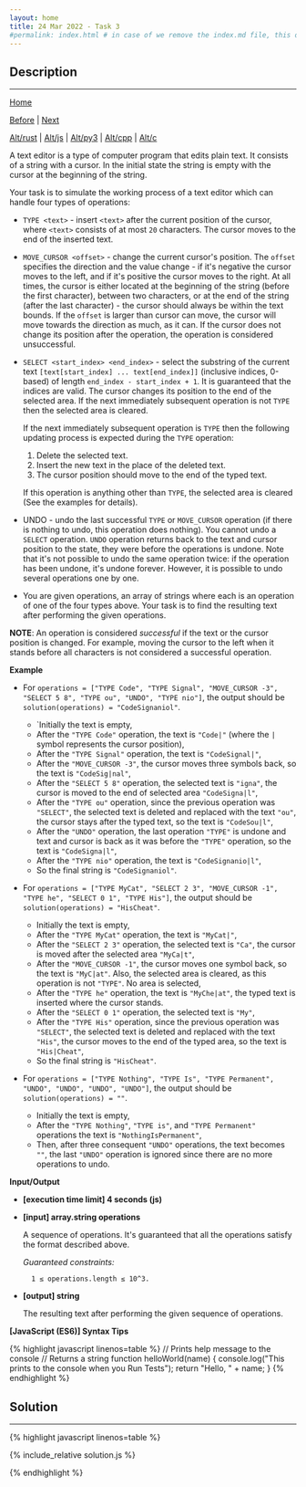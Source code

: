 ```yaml
---
layout: home
title: 24 Mar 2022 - Task 3
#permalink: index.html # in case of we remove the index.md file, this doc will be the index page
---
```


<div class="row">
<div class="columnStmt" markdown="1">

## Description
------

[Home](../README.md)

[Before](..) | [Next](..)

[Alt/rust](./Alt_rust/README.md) | [Alt/js](./Alt_js/README.html) | [Alt/py3](./Alt_py3/README.md) | [Alt/cpp](./Alt_cpp/README.md) | [Alt/c](./Alt_c/README.md)

A text editor is a type of computer program that edits plain text. It consists of a string with a cursor. In the initial state the string is empty with the cursor at the beginning of the string.

Your task is to simulate the working process of a text editor which can handle four types of operations:

-   `TYPE <text>` - insert `<text>` after the current position of the cursor, where `<text>` consists of at most `20` characters. The cursor moves to the end of the inserted text.

-   `MOVE_CURSOR <offset>` - change the current cursor's position. The `offset` specifies the direction and the value change - if it's negative the cursor moves to the left, and if it's positive the cursor moves to the right. At all times, the cursor is either located at the beginning of the string (before the first character), between two characters, or at the end of the string (after the last character) - the cursor should always be within the text bounds. If the `offset` is larger than cursor can move, the cursor will move towards the direction as much, as it can. If the cursor does not change its position after the operation, the operation is considered unsuccessful.

-   `SELECT <start_index> <end_index>` - select the substring of the current text `[text[start_index] ... text[end_index]]` (inclusive indices, 0-based) of length `end_index - start_index + 1`. It is guaranteed that the indices are valid. The cursor changes its position to the end of the selected area. If the next immediately subsequent operation is not `TYPE` then the selected area is cleared.

    If the next immediately subsequent operation is `TYPE` then the following updating process is expected during the `TYPE` operation:

    1.  Delete the selected text.
    1.  Insert the new text in the place of the deleted text.
    1.  The cursor position should move to the end of the typed text.

    If this operation is anything other than `TYPE`, the selected area is cleared (See the examples for details).

-   UNDO - undo the last successful `TYPE` or `MOVE_CURSOR` operation (if there is nothing to undo, this operation does nothing). You cannot undo a `SELECT` operation. `UNDO` operation returns back to the text and cursor position to the state, they were before the operations is undone. Note that it's not possible to undo the same operation twice: if the operation has been undone, it's undone forever. However, it is possible to undo several operations one by one.

-   You are given operations, an array of strings where each is an operation of one of the four types above. Your task is to find the resulting text after performing the given operations.

**NOTE**: An operation is considered *successful* if the text or the cursor position is changed. For example, moving the cursor to the left when it stands before all characters is not considered a successful operation.

**Example**

-   For `operations = ["TYPE Code", "TYPE Signal", "MOVE_CURSOR -3", "SELECT 5 8", "TYPE ou", "UNDO", "TYPE nio"]`, the output should be `solution(operations) = "CodeSignaniol"`.

    -   `Initially the text is empty,
    -   After the `"TYPE Code"` operation, the text is `"Code|"` (where the `|` symbol represents the cursor position),
    -   After the `"TYPE Signal"` operation, the text is `"CodeSignal|"`,
    -   After the `"MOVE_CURSOR -3"`, the cursor moves three symbols back, so the text is `"CodeSig|nal"`,
    -   After the `"SELECT 5 8"` operation, the selected text is `"igna"`, the cursor is moved to the end of selected area `"CodeSigna|l"`,
    -   After the `"TYPE ou"` operation, since the previous operation was `"SELECT"`, the selected text is deleted and replaced with the text `"ou"`, the cursor stays after the typed text, so the text is `"CodeSou|l"`,
    -   After the `"UNDO"` operation, the last operation `"TYPE"` is undone and text and cursor is back as it was before the `"TYPE"` operation, so the text is `"CodeSigna|l"`,
    -   After the `"TYPE nio"` operation, the text is `"CodeSignanio|l"`,
    -   So the final string is `"CodeSignaniol"`.

-   For `operations = ["TYPE MyCat", "SELECT 2 3", "MOVE_CURSOR -1", "TYPE he", "SELECT 0 1", "TYPE His"]`, the output should be `solution(operations) = "HisCheat"`.

    -   Initially the text is empty,
    -   After the `"TYPE MyCat"` operation, the text is `"MyCat|"`,
    -   After the `"SELECT 2 3"` operation, the selected text is `"Ca"`, the cursor is moved after the selected area `"MyCa|t"`,
    -   After the `"MOVE_CURSOR -1"`, the cursor moves one symbol back, so the text is `"MyC|at"`. Also, the selected area is cleared, as this operation is not `"TYPE"`. No area is selected,
    -   After the `"TYPE he"` operation, the text is `"MyChe|at"`, the typed text is inserted where the cursor stands.
    -   After the `"SELECT 0 1"` operation, the selected text is `"My"`,
    -   After the `"TYPE His"` operation, since the previous operation was `"SELECT"`, the selected text is deleted and replaced with the text `"His"`, the cursor moves to the end of the typed area, so the text is `"His|Cheat"`,
    -   So the final string is `"HisCheat"`.

-   For `operations = ["TYPE Nothing", "TYPE Is", "TYPE Permanent", "UNDO", "UNDO", "UNDO", "UNDO"]`, the output should be `solution(operations) = ""`.

    -   Initially the text is empty,
    -   After the `"TYPE Nothing"`, `"TYPE is"`, and `"TYPE Permanent"` operations the text is `"NothingIsPermanent"`,
    -   Then, after three consequent `"UNDO"` operations, the text becomes `""`, the last `"UNDO"` operation is ignored since there are no more operations to undo.

**Input/Output**

* **[execution time limit] 4 seconds (js)**

* **[input] array.string operations**

    A sequence of operations. It's guaranteed that all the operations satisfy the format described above.

    *Guaranteed constraints:*

        1 ≤ operations.length ≤ 10^3.

* **[output] string**

    The resulting text after performing the given sequence of operations.

**[JavaScript (ES6)] Syntax Tips**

{% highlight javascript linenos=table %}
// Prints help message to the console
// Returns a string
function helloWorld(name) {
    console.log("This prints to the console when you Run Tests");
    return "Hello, " + name;
}
{% endhighlight %}

</div>
<div class="columnSol" markdown="1">

## Solution
------

{% highlight javascript linenos=table %}

{% include_relative solution.js %}

{% endhighlight %}

</div>
</div>